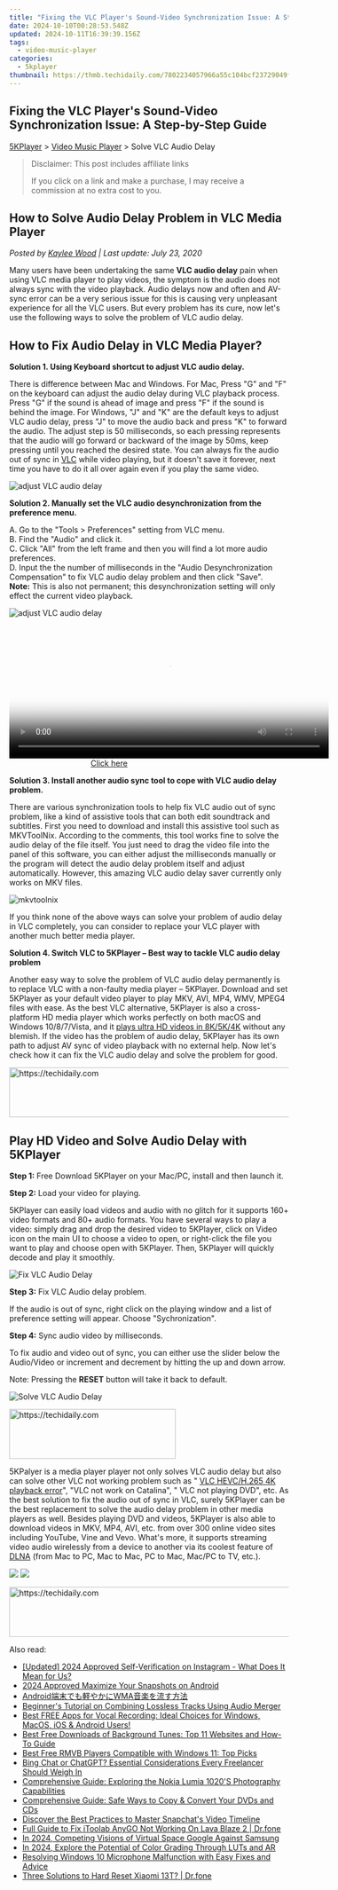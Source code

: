 ```yaml
---
title: "Fixing the VLC Player's Sound-Video Synchronization Issue: A Step-by-Step Guide"
date: 2024-10-10T00:28:53.548Z
updated: 2024-10-11T16:39:39.156Z
tags:
  - video-music-player
categories:
  - 5kplayer
thumbnail: https://thmb.techidaily.com/7802234057966a55c104bcf23729049f87338b2a1d7bc4238b5d8ebb2aadc3bf.jpg
---
```


## Fixing the VLC Player's Sound-Video Synchronization Issue: A Step-by-Step Guide

[5KPlayer](https://tools.techidaily.com/5kplayer/products/) \> [Video Music Player](https://tools.techidaily.com/5kplayer/video-music-player/) \> Solve VLC Audio Delay

>  Disclaimer: This post includes affiliate links
>
>  If you click on a link and make a purchase, I may receive a commission at no extra cost to you.
>

## How to Solve Audio Delay Problem in VLC Media Player

 _Posted by [Kaylee Wood](https://www.quora.com/profile/Amanda-Hu-21) | Last update: July 23, 2020_ 

Many users have been undertaking the same **VLC audio delay** pain when using VLC media player to play videos, the symptom is the audio does not always sync with the video playback. Audio delays now and often and AV-sync error can be a very serious issue for this is causing very unpleasant experience for all the VLC users. But every problem has its cure, now let's use the following ways to solve the problem of VLC audio delay.

##  How to Fix Audio Delay in VLC Media Player?

**Solution 1\. Using Keyboard shortcut to adjust VLC audio delay.**

There is difference between Mac and Windows. For Mac, Press "G" and "F" on the keyboard can adjust the audio delay during VLC playback process. Press "G" if the sound is ahead of image and press "F" if the sound is behind the image. For Windows, "J" and "K" are the default keys to adjust VLC audio delay, press "J" to move the audio back and press "K" to forward the audio. The adjust step is 50 milliseconds, so each pressing represents that the audio will go forward or backward of the image by 50ms, keep pressing until you reached the desired state. You can always fix the audio out of sync in [VLC](https://www.videolan.org/vlc/index.html) while video playing, but it doesn't save it forever, next time you have to do it all over again even if you play the same video.

![adjust VLC audio delay](https://www.5kplayer.com/video-music-player/img/vlc-audio-delay-001.jpg) 

**Solution 2\. Manually set the VLC audio desynchronization from the preference menu.**

 A. Go to the "Tools > Preferences" setting from VLC menu.  
 B. Find the "Audio" and click it.  
 C. Click "All" from the left frame and then you will find a lot more audio preferences.  
 D. Input the the number of milliseconds in the "Audio Desynchronization Compensation" to fix VLC audio delay problem and then click "Save".   
**Note:** This is also not permanent; this desynchronization setting will only effect the current video playback.

![adjust VLC audio delay](https://www.5kplayer.com/video-music-player/img/vlc-audio-delay-settings.jpg) 

<!-- affiliate ads begin -->
<span id="1982485">
					<video width="576" height="240" style="cursor:pointer"
           poster="//a.impactradius-go.com/display-clicktoplayimage/1982485.png"
           onclick="if(!this.playClicked){this.play();this.setAttribute('controls',true);this.playClicked=true;}">
	   <source src="//a.impactradius-go.com/display-ad/22993-1982485">
	   <img src="//a.impactradius-go.com/display-clicktoplayimage/1982485.png" style="border: none; height: 100%; width: 100%; object-fit: contain">
	</video>
	<div style="width:360px;text-align:center"><a href="javascript:window.open(decodeURIComponent('https%3A%2F%2Fhomestyler.sjv.io%2Fc%2F5597632%2F1982485%2F22993'), '_blank');void(0);">Click here</a></div>
</span>
<img height="0" width="0" src="https://imp.pxf.io/i/5597632/1982485/22993" style="position:absolute;visibility:hidden;" border="0" />
<!-- affiliate ads end -->

**Solution 3\. Install another audio sync tool to cope with VLC audio delay problem.**

There are various synchronization tools to help fix VLC audio out of sync problem, like a kind of assistive tools that can both edit soundtrack and subtitles. First you need to download and install this assistive tool such as MKVToolNix. According to the comments, this tool works fine to solve the audio delay of the file itself. You just need to drag the video file into the panel of this software, you can either adjust the milliseconds manually or the program will detect the audio delay problem itself and adjust automatically. However, this amazing VLC audio delay saver currently only works on MKV files. 

![mkvtoolnix](https://www.5kplayer.com/video-music-player/img/mkvtoolnix.jpg) 

If you think none of the above ways can solve your problem of audio delay in VLC completely, you can consider to replace your VLC player with another much better media player. 

**Solution 4\. Switch VLC to 5KPlayer – Best way to tackle VLC audio delay problem**

Another easy way to solve the problem of VLC audio delay permanently is to replace VLC with a non-faulty media player – 5KPlayer. Download and set 5KPlayer as your default video player to play MKV, AVI, MP4, WMV, MPEG4 files with ease. As the best VLC alternative, 5KPlayer is also a cross-platform HD media player which works perfectly on both macOS and Windows 10/8/7/Vista, and it [plays ultra HD videos in 8K/5K/4K](https://tools.techidaily.com/5kplayer/video-music-player/) without any blemish. If the video has the problem of audio delay, 5KPlayer has its own path to adjust AV sync of video playback with no external help. Now let's check how it can fix the VLC audio delay and solve the problem for good.

<!-- affiliate ads begin -->
<a href="https://appsumo.8odi.net/c/5597632/2118315/7443" target="_top" id="2118315">
  <img src="//a.impactradius-go.com/display-ad/7443-2118315" border="0" alt="https://techidaily.com" width="728" height="90"/>
</a>
<img height="0" width="0" src="https://appsumo.8odi.net/i/5597632/2118315/7443" style="position:absolute;visibility:hidden;" border="0" />
<!-- affiliate ads end -->

## Play HD Video and Solve Audio Delay with 5KPlayer

**Step 1:** Free Download 5KPlayer on your Mac/PC, install and then launch it.

**Step 2:** Load your video for playing.

5KPlayer can easily load videos and audio with no glitch for it supports 160+ video formats and 80+ audio formats. You have several ways to play a video: simply drag and drop the desired video to 5KPlayer, click on Video icon on the main UI to choose a video to open, or right-click the file you want to play and choose open with 5KPlayer. Then, 5KPlayer will quickly decode and play it smoothly.

![Fix VLC Audio Delay](https://www.5kplayer.com/video-music-player/img/vlc-audio-delay-xsy-050601.jpg) 

**Step 3:** Fix VLC Audio delay problem.

If the audio is out of sync, right click on the playing window and a list of preference setting will appear. Choose "Sychronization". 

**Step 4:** Sync audio video by milliseconds. 

To fix audio and video out of sync, you can either use the slider below the Audio/Video or increment and decrement by hitting the up and down arrow.

Note: Pressing the **RESET** button will take it back to default.

![Solve VLC Audio Delay](https://www.5kplayer.com/video-music-player/img/vlc-audio-delay-xsy-050602.jpg) 

<!-- affiliate ads begin -->
<a href="https://aligracehair.sjv.io/c/5597632/1918714/19272" target="_top" id="1918714">
  <img src="//a.impactradius-go.com/display-ad/19272-1918714" border="0" alt="https://techidaily.com" width="300" height="90"/>
</a>
<img height="0" width="0" src="https://aligracehair.sjv.io/i/5597632/1918714/19272" style="position:absolute;visibility:hidden;" border="0" />
<!-- affiliate ads end -->

5KPalyer is a media player player not only solves VLC audio delay but also can solve other VLC not working problem such as " [VLC HEVC/H.265 4K playback error](https://tools.techidaily.com/5kplayer/video-music-player/)", "VLC not work on Catalina", " VLC not playing DVD", etc. As the best solution to fix the audio out of sync in VLC, surely 5KPlayer can be the best replacement to solve the audio delay problem in other media players as well. Besides playing DVD and videos, 5KPlayer is also able to download videos in MKV, MP4, AVI, etc. from over 300 online video sites including YouTube, Vine and Vevo. What's more, it supports streaming video audio wirelessly from a device to another via its coolest feature of [DLNA](https://tools.techidaily.com/5kplayer/dlna/) (from Mac to PC, Mac to Mac, PC to Mac, Mac/PC to TV, etc.).

[![](https://www.5kplayer.com/video-music-player/../button/freedownwhitewin.png)](https://tools.techidaily.com/5kplayer/products/) [![](https://www.5kplayer.com/video-music-player/../button/freedownbackmac.png)](https://tools.techidaily.com/5kplayer/products/)

<!-- affiliate ads begin -->
<a href="https://aligracehair.sjv.io/c/5597632/1934188/19272" target="_top" id="1934188">
  <img src="//a.impactradius-go.com/display-ad/19272-1934188" border="0" alt="https://techidaily.com" width="728" height="90"/>
</a>
<img height="0" width="0" src="https://aligracehair.sjv.io/i/5597632/1934188/19272" style="position:absolute;visibility:hidden;" border="0" />
<!-- affiliate ads end -->

<ins class="adsbygoogle"
     style="display:block"
     data-ad-format="autorelaxed"
     data-ad-client="ca-pub-7571918770474297"
     data-ad-slot="1223367746"></ins>

<ins class="adsbygoogle"
     style="display:block"
     data-ad-client="ca-pub-7571918770474297"
     data-ad-slot="8358498916"
     data-ad-format="auto"
     data-full-width-responsive="true"></ins>

<span class="atpl-alsoreadstyle">Also read:</span>
<div><ul>
<li><a href="https://instagram-video-recordings.techidaily.com/updated-2024-approved-self-verification-on-instagram-what-does-it-mean-for-us/"><u>[Updated] 2024 Approved Self-Verification on Instagram - What Does It Mean for Us?</u></a></li>
<li><a href="https://fox-helps.techidaily.com/2024-approved-maximize-your-snapshots-on-android/"><u>2024 Approved Maximize Your Snapshots on Android</u></a></li>
<li><a href="https://video-ai-editor.techidaily.com/androidwma/"><u>Android端末でも軽やかにWMA音楽を流す方法</u></a></li>
<li><a href="https://video-ai-editor.techidaily.com/beginners-tutorial-on-combining-lossless-tracks-using-audio-merger/"><u>Beginner's Tutorial on Combining Lossless Tracks Using Audio Merger</u></a></li>
<li><a href="https://video-ai-editor.techidaily.com/best-free-apps-for-vocal-recording-ideal-choices-for-windows-macos-ios-and-android-users/"><u>Best FREE Apps for Vocal Recording: Ideal Choices for Windows, MacOS, iOS & Android Users!</u></a></li>
<li><a href="https://video-ai-editor.techidaily.com/best-free-downloads-of-background-tunes-top-11-websites-and-how-to-guide/"><u>Best Free Downloads of Background Tunes: Top 11 Websites and How-To Guide</u></a></li>
<li><a href="https://video-ai-editor.techidaily.com/best-free-rmvb-players-compatible-with-windows-11-top-picks/"><u>Best Free RMVB Players Compatible with Windows 11: Top Picks</u></a></li>
<li><a href="https://tech-haven.techidaily.com/bing-chat-or-chatgpt-essential-considerations-every-freelancer-should-weigh-in/"><u>Bing Chat or ChatGPT? Essential Considerations Every Freelancer Should Weigh In</u></a></li>
<li><a href="https://video-ai-editor.techidaily.com/comprehensive-guide-exploring-the-nokia-lumia-1020s-photography-capabilities/"><u>Comprehensive Guide: Exploring the Nokia Lumia 1020'S Photography Capabilities</u></a></li>
<li><a href="https://video-ai-editor.techidaily.com/comprehensive-guide-safe-ways-to-copy-and-convert-your-dvds-and-cds/"><u>Comprehensive Guide: Safe Ways to Copy & Convert Your DVDs and CDs</u></a></li>
<li><a href="https://extra-lessons.techidaily.com/discover-the-best-practices-to-master-snapchats-video-timeline/"><u>Discover the Best Practices to Master Snapchat's Video Timeline</u></a></li>
<li><a href="https://fake-location.techidaily.com/full-guide-to-fix-itoolab-anygo-not-working-on-lava-blaze-2-drfone-by-drfone-virtual-android/"><u>Full Guide to Fix iToolab AnyGO Not Working On Lava Blaze 2 | Dr.fone</u></a></li>
<li><a href="https://extra-tips.techidaily.com/in-2024-competing-visions-of-virtual-space-google-against-samsung/"><u>In 2024, Competing Visions of Virtual Space Google Against Samsung</u></a></li>
<li><a href="https://some-techniques.techidaily.com/in-2024-explore-the-potential-of-color-grading-through-luts-and-ar/"><u>In 2024, Explore the Potential of Color Grading Through LUTs and AR</u></a></li>
<li><a href="https://common-error.techidaily.com/resolving-windows-10-microphone-malfunction-with-easy-fixes-and-advice/"><u>Resolving Windows 10 Microphone Malfunction with Easy Fixes and Advice</u></a></li>
<li><a href="https://techidaily.com/three-solutions-to-hard-reset-xiaomi-13t-drfone-by-drfone-reset-android-reset-android/"><u>Three Solutions to Hard Reset Xiaomi 13T? | Dr.fone</u></a></li>
</ul></div>

